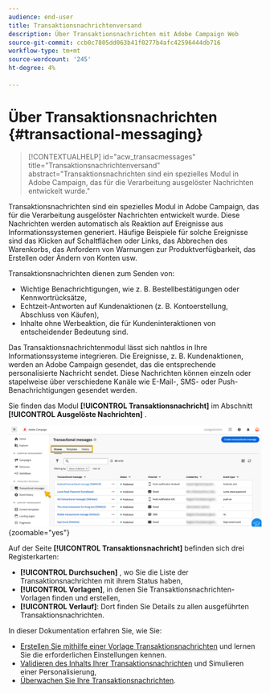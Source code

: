 ```yaml
---
audience: end-user
title: Transaktionsnachrichtenversand
description: Über Transaktionsnachrichten mit Adobe Campaign Web
source-git-commit: ccb0c7805dd063b41f0277b4afc42596444db716
workflow-type: tm+mt
source-wordcount: '245'
ht-degree: 4%

---
```


# Über Transaktionsnachrichten {#transactional-messaging}

>[!CONTEXTUALHELP]
>id="acw_transacmessages"
>title="Transaktionsnachrichtenversand"
>abstract="Transaktionsnachrichten sind ein spezielles Modul in Adobe Campaign, das für die Verarbeitung ausgelöster Nachrichten entwickelt wurde."

<!-- >>[!CONTEXTUALHELP]
>id="acw_transacmessages_exclusionlogs"
>title="Transactional messaging exclusion logs"
>abstract="Transactional messaging exclusion logs" -->


Transaktionsnachrichten sind ein spezielles Modul in Adobe Campaign, das für die Verarbeitung ausgelöster Nachrichten entwickelt wurde. Diese Nachrichten werden automatisch als Reaktion auf Ereignisse aus Informationssystemen generiert. Häufige Beispiele für solche Ereignisse sind das Klicken auf Schaltflächen oder Links, das Abbrechen des Warenkorbs, das Anfordern von Warnungen zur Produktverfügbarkeit, das Erstellen oder Ändern von Konten usw.

Transaktionsnachrichten dienen zum Senden von:

* Wichtige Benachrichtigungen, wie z. B. Bestellbestätigungen oder Kennwortrücksätze,
* Echtzeit-Antworten auf Kundenaktionen (z. B. Kontoerstellung, Abschluss von Käufen),
* Inhalte ohne Werbeaktion, die für Kundeninteraktionen von entscheidender Bedeutung sind.

Das Transaktionsnachrichtenmodul lässt sich nahtlos in Ihre Informationssysteme integrieren. Die Ereignisse, z. B. Kundenaktionen, werden an Adobe Campaign gesendet, das die entsprechende personalisierte Nachricht sendet. Diese Nachrichten können einzeln oder stapelweise über verschiedene Kanäle wie E-Mail-, SMS- oder Push-Benachrichtigungen gesendet werden.

Sie finden das Modul **[!UICONTROL Transaktionsnachricht]** im Abschnitt **[!UICONTROL Ausgelöste Nachrichten]** .

![](assets/transactional.png){zoomable="yes"}

Auf der Seite **[!UICONTROL Transaktionsnachricht]** befinden sich drei Registerkarten:

* **[!UICONTROL Durchsuchen]** , wo Sie die Liste der Transaktionsnachrichten mit ihrem Status haben,
* **[!UICONTROL Vorlagen]**, in denen Sie Transaktionsnachrichten-Vorlagen finden und erstellen,
* **[!UICONTROL Verlauf]**: Dort finden Sie Details zu allen ausgeführten Transaktionsnachrichten.

In dieser Dokumentation erfahren Sie, wie Sie:

* [Erstellen Sie mithilfe einer Vorlage Transaktionsnachrichten](create-transactional.md) und lernen Sie die erforderlichen Einstellungen kennen.
* [Validieren des Inhalts Ihrer Transaktionsnachrichten](validate-transactional.md) und Simulieren einer Personalisierung,
* [Überwachen Sie Ihre Transaktionsnachrichten](monitor-transactional.md).
